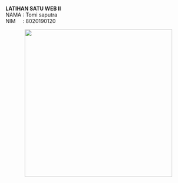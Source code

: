 <b>LATIHAN SATU WEB II <br/></b>
NAMA : Tomi saputra<br/>
NIM &nbsp; &nbsp; : 8020190120 
<b></b>
<p align="center"><a href="https://laravel.com" target="_blank"><img src="https://raw.githubusercontent.com/laravel/art/master/logo-lockup/5%20SVG/2%20CMYK/1%20Full%20Color/laravel-logolockup-cmyk-red.svg" width="400"></a></p>
